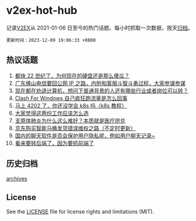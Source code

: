 # v2ex-hot-hub

 记录[V2EX](https://www.v2ex.com/)从 2021-01-06 日至今的热门话题。每小时抓取一次数据，按天[归档](archives)。

`更新时间：2023-12-09 19:06:33 +0800`

## 热议话题

1. [都快 22 世纪了，为何现在的硬盘还是那么傻瓜？](https://www.v2ex.com/t/998906)
1. [广东佛山电信要回公网 IP 之路，内附和客服斗智斗勇过程，大家参谋参谋](https://www.v2ex.com/t/998849)
1. [现在都在劝退计算机，想问下普通背景的人还有哪些行业或者岗位可以转？](https://www.v2ex.com/t/998923)
1. [Clash For Windows 自己疯狂跑流量是怎么回事](https://www.v2ex.com/t/998922)
1. [马上 4202 了，你还没学会 k8s 吗（k8s 教程）](https://www.v2ex.com/t/998891)
1. [大家觉得这两份工作应该怎么选](https://www.v2ex.com/t/998866)
1. [支原体肺炎为什么这么难好？本质就是医疗挤兑](https://www.v2ex.com/t/998817)
1. [京东购买智能马桶发货错误维权之路（不定时更新）](https://www.v2ex.com/t/998889)
1. [国内的聊天软件是否会保护用户隐私呢，例如用户聊天记录~](https://www.v2ex.com/t/998938)
1. [看来要转后端了，因为要抓前端了](https://www.v2ex.com/t/998801)

## 历史归档

[archives](archives)

## License

See the [LICENSE](LICENSE) file for license rights and limitations (MIT).
